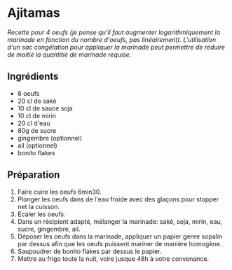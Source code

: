 # Ajitamas

*Recette pour 4 oeufs (je pense qu'il faut augmenter logarithmiquement la marinade en fonction du nombre d'oeufs, pas linéairement). L'utilisation d'un sac congélation pour appliquer la marinade peut permettre de réduire de moitié la quantitié de marinade requise.*

## Ingrédients

* 6 oeufs
* 20 cl de saké
* 10 cl de sauce soja
* 10 cl de mirin
* 20 cl d'eau
* 80g de sucre
* gingembre (optionnel)
* ail (optionnel)
* bonito flakes

## Préparation

1. Faire cuire les oeufs 6min30.
2. Plonger les oeufs dans de l'eau froide avec des glaçons pour stopper net la cuisson.
3. Ecaler les oeufs.
4. Dans un récipient adapté, mélanger la marinade: saké, soja, mirin, eau, sucre, gingembre, ail.
5. Déposer les oeufs dans la marinade, appliquer un papier genre sopalin par dessus afin que les oeufs puissent mariner de manière homogène.
6. Saupoudrer de bonito flakes par dessus le papier.
7. Mettre au frigo toute la nuit, voire jusque 48h à votre convenance.
